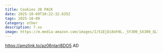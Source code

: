 ```yaml
---
title: Cookies 20 PACK
date: 2025-10-09T10:22:32.635Z
tags: 2025-10-09
Category: other
description: 7.xx
image: https://m.media-amazon.com/images/I/51EjDi8oh9L._SY300_SX300_QL70_FMwebp_.jpg
---
```

https://amzlink.to/az06nlari8DO5     AD